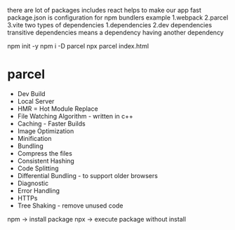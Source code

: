 there are lot of packages includes react helps to make our app fast
package.json is configuration for npm
bundlers example 1.webpack 2.parcel 3.vite
two types of dependencies 1.dependencies 2.dev dependencies
transitive dependencies means a dependency having another dependency 

npm init -y
npm i -D parcel
npx parcel index.html 

# parcel
- Dev Build
- Local Server
- HMR = Hot Module Replace
- File Watching Algorithm - written in c++
- Caching - Faster Builds
- Image Optimization
- Minification
- Bundling
- Compress the files
- Consistent Hashing
- Code Splitting
- Differential Bundling - to support older browsers
- Diagnostic
- Error Handling
- HTTPs
- Tree Shaking - remove unused code

npm -> install package
npx -> execute package without install